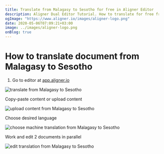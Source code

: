 ```yaml
---
title: Translate from Malagasy to Sesotho for free in Aligner Editor
description: Aligner Dual Editor Tutorial. How to translate for free from Malagasy to Sesotho. Aligner is multilingual document management platform. 
ogImage: "https://www.aligner.io/images/aligner-logo.png"
date: 2020-05-06T07:09:21+03:00
image: ../images/aligner-logo.png
onBlog: true
---
```


# How to translate document from Malagasy to Sesotho

1. Go to editor at [app.aligner.io](https://app.aligner.io "Aligner App web page")

![translate from Malagasy to Sesotho](../aligner-blank-editor.png "translate from Malagasy to Sesotho")

Copy-paste content or upload content

![upload content from Malagasy to Sesotho](../aligner-uploaded-document.png "upload content from Malagasy to Sesotho")

Choose desired language

![choose machine translation from Malagasy to Sesotho](../aligner-language-dropdown.png "choose machine translation from Malagasy to Sesotho")

Work and edit 2 documents in parallel

![edit translation from Malagasy to Sesotho](../aligner-double-sitded-editor.png "edit translation from Malagasy to Sesotho")

